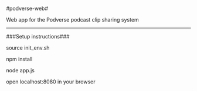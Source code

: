 #podverse-web#

Web app for the Podverse podcast clip sharing system

---

###Setup instructions###

source init_env.sh

npm install

node app.js

open localhost:8080 in your browser
